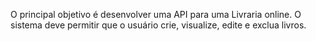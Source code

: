 O principal objetivo é desenvolver uma API para uma Livraria online. O sistema deve permitir que o usuário crie, visualize, edite e exclua livros.
